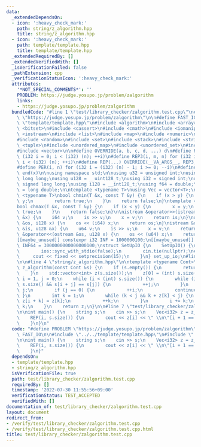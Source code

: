 ```yaml
---
data:
  _extendedDependsOn:
  - icon: ':heavy_check_mark:'
    path: string/z_algorithm.hpp
    title: string/z_algorithm.hpp
  - icon: ':heavy_check_mark:'
    path: template/template.hpp
    title: template/template.hpp
  _extendedRequiredBy: []
  _extendedVerifiedWith: []
  _isVerificationFailed: false
  _pathExtension: cpp
  _verificationStatusIcon: ':heavy_check_mark:'
  attributes:
    '*NOT_SPECIAL_COMMENTS*': ''
    PROBLEM: https://judge.yosupo.jp/problem/zalgorithm
    links:
    - https://judge.yosupo.jp/problem/zalgorithm
  bundledCode: "#line 1 \"test/library_checker/zalgorithm.test.cpp\"\n#define PROBLEM\
    \ \"https://judge.yosupo.jp/problem/zalgorithm\"\n\n#define FAST_IO\n\n#line 1\
    \ \"template/template.hpp\"\n#include <algorithm>\n#include <array>\n#include\
    \ <bitset>\n#include <cassert>\n#include <cmath>\n#include <iomanip>\n#include\
    \ <iostream>\n#include <list>\n#include <map>\n#include <numeric>\n#include <queue>\n\
    #include <random>\n#include <set>\n#include <stack>\n#include <string>\n#include\
    \ <tuple>\n#include <unordered_map>\n#include <unordered_set>\n#include <utility>\n\
    #include <vector>\n\n#define OVERRIDE(a, b, c, d, ...) d\n#define REP2(i, n) for\
    \ (i32 i = 0; i < (i32) (n); ++i)\n#define REP3(i, m, n) for (i32 i = (i32) (m);\
    \ i < (i32) (n); ++i)\n#define REP(...) OVERRIDE(__VA_ARGS__, REP3, REP2)(__VA_ARGS__)\n\
    #define PER(i, n) for (i32 i = (i32) (n) - 1; i >= 0; --i)\n#define ALL(x) begin(x),\
    \ end(x)\n\nusing namespace std;\n\nusing u32 = unsigned int;\nusing u64 = unsigned\
    \ long long;\nusing u128 = __uint128_t;\nusing i32 = signed int;\nusing i64 =\
    \ signed long long;\nusing i128 = __int128_t;\nusing f64 = double;\nusing f80\
    \ = long double;\n\ntemplate <typename T>\nusing Vec = vector<T>;\n\ntemplate\
    \ <typename T>\nbool chmin(T &x, const T &y) {\n    if (x > y) {\n        x =\
    \ y;\n        return true;\n    }\n    return false;\n}\ntemplate <typename T>\n\
    bool chmax(T &x, const T &y) {\n    if (x < y) {\n        x = y;\n        return\
    \ true;\n    }\n    return false;\n}\n\nistream &operator>>(istream &is, i128\
    \ &x) {\n    i64 v;\n    is >> v;\n    x = v;\n    return is;\n}\nostream &operator<<(ostream\
    \ &os, i128 x) {\n    os << (i64) x;\n    return os;\n}\nistream &operator>>(istream\
    \ &is, u128 &x) {\n    u64 v;\n    is >> v;\n    x = v;\n    return is;\n}\nostream\
    \ &operator<<(ostream &os, u128 x) {\n    os << (u64) x;\n    return os;\n}\n\n\
    [[maybe_unused]] constexpr i32 INF = 1000000100;\n[[maybe_unused]] constexpr i64\
    \ INF64 = 3000000000000000100;\nstruct SetUpIO {\n    SetUpIO() {\n#ifdef FAST_IO\n\
    \        ios::sync_with_stdio(false);\n        cin.tie(nullptr);\n#endif\n   \
    \     cout << fixed << setprecision(15);\n    }\n} set_up_io;\n#line 2 \"string/z_algorithm.hpp\"\
    \n\n#line 4 \"string/z_algorithm.hpp\"\n\ntemplate <typename Cont>\nstd::vector<int>\
    \ z_algorithm(const Cont &s) {\n    if (s.empty()) {\n        return std::vector<int>(0);\n\
    \    }\n    std::vector<int> z(s.size());\n    z[0] = (int) s.size();\n    int\
    \ i = 1, j = 0;\n    while (i < (int) s.size()) {\n        while (i + j < (int)\
    \ s.size() && s[i + j] == s[j]) {\n            ++j;\n        }\n        z[i] =\
    \ j;\n        if (j == 0) {\n            ++i;\n            continue;\n       \
    \ }\n        int k = 1;\n        while (k < j && k + z[k] < j) {\n           \
    \ z[i + k] = z[k];\n            ++k;\n        }\n        i += k;\n        j -=\
    \ k;\n    }\n    return z;\n}\n\n#line 7 \"test/library_checker/zalgorithm.test.cpp\"\
    \n\nint main() {\n    string s;\n    cin >> s;\n    Vec<i32> z = z_algorithm(s);\n\
    \    REP(i, s.size()) {\n        cout << z[i] << \" \\n\"[i + 1 == s.size()];\n\
    \    }\n}\n"
  code: "#define PROBLEM \"https://judge.yosupo.jp/problem/zalgorithm\"\n\n#define\
    \ FAST_IO\n\n#include \"../../template/template.hpp\"\n#include \"../../string/z_algorithm.hpp\"\
    \n\nint main() {\n    string s;\n    cin >> s;\n    Vec<i32> z = z_algorithm(s);\n\
    \    REP(i, s.size()) {\n        cout << z[i] << \" \\n\"[i + 1 == s.size()];\n\
    \    }\n}"
  dependsOn:
  - template/template.hpp
  - string/z_algorithm.hpp
  isVerificationFile: true
  path: test/library_checker/zalgorithm.test.cpp
  requiredBy: []
  timestamp: '2022-07-30 11:55:56+09:00'
  verificationStatus: TEST_ACCEPTED
  verifiedWith: []
documentation_of: test/library_checker/zalgorithm.test.cpp
layout: document
redirect_from:
- /verify/test/library_checker/zalgorithm.test.cpp
- /verify/test/library_checker/zalgorithm.test.cpp.html
title: test/library_checker/zalgorithm.test.cpp
---
```

